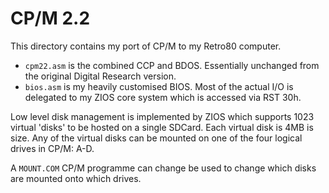 # CP/M 2.2

This directory contains my port of CP/M to my Retro80 computer.

+ `cpm22.asm` is the combined CCP and BDOS. Essentially unchanged from the original Digital Research version.
+ `bios.asm` is my heavily customised BIOS. Most of the actual I/O is delegated to my ZIOS core system which is accessed via RST 30h.

Low level disk management is implemented by ZIOS which supports 1023 virtual 'disks' to be hosted on a single SDCard. Each virtual disk is 4MB is size. Any of the virtual disks can be mounted on one of the four logical drives in CP/M: A-D.

A `MOUNT.COM` CP/M programme can change be used to change which disks are mounted onto which drives.
